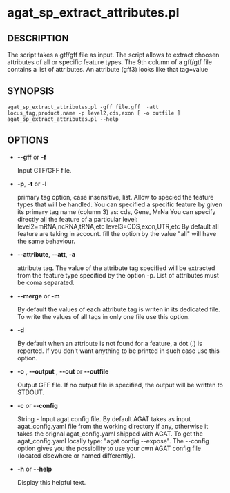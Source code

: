 # agat\_sp\_extract\_attributes.pl

## DESCRIPTION

The script takes a gtf/gff file as input.
The script allows to extract choosen attributes of all or specific feature types.
The 9th column of a gff/gtf file contains a list of attributes.
An attribute (gff3) looks like that tag=value

## SYNOPSIS

```
agat_sp_extract_attributes.pl -gff file.gff  -att locus_tag,product,name -p level2,cds,exon [ -o outfile ]
agat_sp_extract_attributes.pl --help
```

## OPTIONS

- **--gff** or **-f**

    Input GTF/GFF file.

- **-p**,  **-t** or  **-l**

    primary tag option, case insensitive, list. Allow to specied the feature types that will be handled.
    You can specified a specific feature by given its primary tag name (column 3) as: cds, Gene, MrNa
    You can specify directly all the feature of a particular level:
          level2=mRNA,ncRNA,tRNA,etc
          level3=CDS,exon,UTR,etc
    By default all feature are taking in account. fill the option by the value "all" will have the same behaviour.

- **--attribute**, **--att**, **-a**

    attribute tag. The value of the attribute tag specified will be extracted from the feature type specified by the option -p. List of attributes must be coma separated.

- **--merge** or **-m**

    By default the values of each attribute tag is writen in its dedicated file. To write the values of all tags in only one file use this option.

- **-d**

    By default when an attribute is not found for a feature, a dot (.) is reported. If you don't want anything to be printed in such case use this option.

- **-o** , **--output** , **--out** or **--outfile**

    Output GFF file.  If no output file is specified, the output will be
    written to STDOUT.

- **-c** or **--config**

    String - Input agat config file. By default AGAT takes as input agat_config.yaml file from the working directory if any,
    otherwise it takes the orignal agat_config.yaml shipped with AGAT. To get the agat_config.yaml locally type: "agat config --expose".
    The --config option gives you the possibility to use your own AGAT config file (located elsewhere or named differently).

- **-h** or **--help**

    Display this helpful text.

